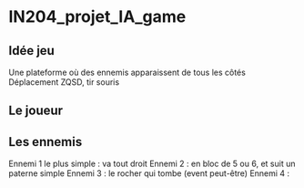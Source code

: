 # IN204_projet_IA_game

## Idée jeu
Une plateforme où des ennemis apparaissent de tous les côtés
Déplacement ZQSD, tir souris

## Le joueur

## Les ennemis
Ennemi 1 le plus simple : va tout droit
Ennemi 2 : en bloc de 5 ou 6, et suit un paterne simple
Ennemi 3 : le rocher qui tombe (event peut-être)
Ennemi 4 : 

##
